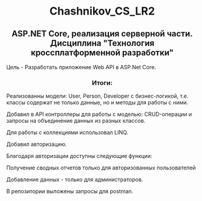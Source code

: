 <h1 align="center">Chashnikov_CS_LR2</h1>
 <h2 align="center">ASP.NET Core, реализация серверной части. Дисциплина "Технология кроссплатформенной разработки"</h2>

<p>Цель - Разработать приложение Web API в ASP.Net Core.</p>

<h3 align="center"> Итоги: </h3>
<p>Реализованны модели: User, Person, Developer  c бизнес-логикой, т.е. классы содержат не только данные, но и методы для работы с ними. </p>
<p>Добавил в API контроллеры для работы с моделью: CRUD-операции и запросы на объединение данных из разных классов.</p>
<p>Для работы с коллекциями использовал LINQ.</p>

<p>Добавил авторизацию. </p>
<p>Благодаря авторизации доступны следующие функции:</p>
<p>Получение сводных отчетов только для авторизованных пользователей</p>
<p>Добавление данных - только для администраторов.</p>
<p>В репозитории выложены запросы для postman.</p>
